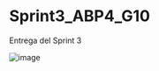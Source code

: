 # Sprint3_ABP4_G10
Entrega del Sprint 3

![image](https://user-images.githubusercontent.com/49002900/140230017-b28e1a3e-e332-41e9-ad26-50903b670d7b.png)
